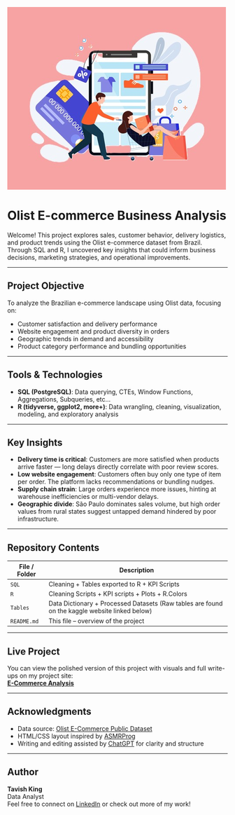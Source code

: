 ![Ecommerce](Images/ecommerce_cartoon.jpg)
# Olist E-commerce Business Analysis

Welcome! This project explores sales, customer behavior, delivery logistics, and product trends using the Olist e-commerce dataset from Brazil. Through SQL and R, I uncovered key insights that could inform business decisions, marketing strategies, and operational improvements.

---

## Project Objective

To analyze the Brazilian e-commerce landscape using Olist data, focusing on:
- Customer satisfaction and delivery performance
- Website engagement and product diversity in orders
- Geographic trends in demand and accessibility
- Product category performance and bundling opportunities

---

## Tools & Technologies

- **SQL (PostgreSQL)**: Data querying, CTEs, Window Functions, Aggregations, Subqueries, etc...
- **R (tidyverse, ggplot2, more+)**: Data wrangling, cleaning, visualization, modeling, and exploratory analysis

---

## Key Insights

- **Delivery time is critical**: Customers are more satisfied when products arrive faster — long delays directly correlate with poor review scores.
- **Low website engagement**: Customers often buy only one type of item per order. The platform lacks recommendations or bundling nudges.
- **Supply chain strain**: Large orders experience more issues, hinting at warehouse inefficiencies or multi-vendor delays.
- **Geographic divide**: São Paulo dominates sales volume, but high order values from rural states suggest untapped demand hindered by poor infrastructure.

---

## Repository Contents

| File / Folder | Description |
|---------------|-------------|
| `SQL` | Cleaning + Tables exported to R + KPI Scripts |
| `R` | Cleaning Scripts + KPI scripts + Plots + R.Colors |
| `Tables` | Data Dictionary + Processed Datasets (Raw tables are found on the kaggle website linked below) |
| `README.md` | This file – overview of the project |

---

## Live Project

You can view the polished version of this project with visuals and full write-ups on my project site:  
[**E-Commerce Analysis**](https://17tking.github.io/TavishKing.github.io/report2/index.html)

---

## Acknowledgments

- Data source: [Olist E-Commerce Public Dataset](https://www.kaggle.com/datasets/olistbr/brazilian-ecommerce)
- HTML/CSS layout inspired by [ASMRProg](https://www.youtube.com/@ASMRProg)
- Writing and editing assisted by [ChatGPT](https://openai.com/chatgpt) for clarity and structure

---

## Author

**Tavish King**  
Data Analyst  
Feel free to connect on [LinkedIn](https://www.linkedin.com/in/tavish-king/) or check out more of my work!


